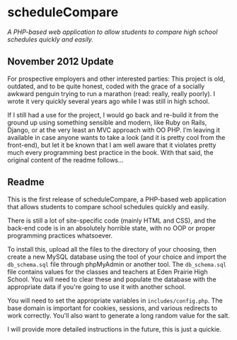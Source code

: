 # scheduleCompare
*A PHP-based web application to allow students to compare high school schedules quickly and easily.*

## November 2012 Update
For prospective employers and other interested parties:
This project is old, outdated, and to be quite honest, coded with the grace of a socially awkward penguin trying to run a marathon (read: really, really poorly). I wrote it very quickly several years ago while I was still in high school. 

If I still had a use for the project, I would go back and re-build it from the ground up using something sensible and modern, like Ruby on Rails, Django, or at the very least an MVC approach with OO PHP. I’m leaving it available in case anyone wants to take a look (and it is pretty cool from the front-end), but let it be known that I am well aware that it violates pretty much every programming best practice in the book. With that said, the original content of the readme follows...

## Readme
This is the first release of scheduleCompare, a PHP-based web application that allows students to compare school schedules quickly and easily.

There is still a lot of site-specific code (mainly HTML and CSS), and the back-end code is in an absolutely horrible state, with no OOP or proper programming practices whatsoever.

To install this, upload all the files to the directory of your choosing, then
create a new MySQL database using the tool of your choice and import the `db_schema.sql` file through phpMyAdmin or another tool. The `db_schema.sql` file contains values for the classes and teachers at Eden Prairie High School. You will need to clear these and populate the database with the appropriate data if you're going to use it with another school.

You will need to set the appropriate variables in `includes/config.php`. The base domain is important for cookies, sessions, and various redirects to work correctly. You'll also want to generate a long random value for the salt.

I will provide more detailed instructions in the future, this is just a quickie.